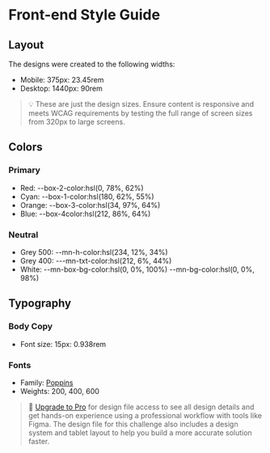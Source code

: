 # Front-end Style Guide

## Layout

The designs were created to the following widths:

- Mobile: 375px: 23.45rem
- Desktop: 1440px: 90rem

> 💡 These are just the design sizes. Ensure content is responsive and meets WCAG requirements by testing the full range of screen sizes from 320px to large screens.

## Colors

### Primary

- Red: --box-2-color:hsl(0, 78%, 62%)
- Cyan: --box-1-color:hsl(180, 62%, 55%)
- Orange: --box-3-color:hsl(34, 97%, 64%)
- Blue: --box-4color:hsl(212, 86%, 64%)

### Neutral

- Grey 500: --mn-h-color:hsl(234, 12%, 34%)
- Grey 400: ---mn-txt-color:hsl(212, 6%, 44%)
- White: --mn-box-bg-color:hsl(0, 0%, 100%)
--mn-bg-color:hsl(0, 0%, 98%)

## Typography

### Body Copy

- Font size: 15px: 0.938rem

### Fonts

- Family: [Poppins](https://fonts.google.com/specimen/Poppins)
- Weights: 200, 400, 600

> 💎 [Upgrade to Pro](https://www.frontendmentor.io/pro?ref=style-guide) for design file access to see all design details and get hands-on experience using a professional workflow with tools like Figma. The design file for this challenge also includes a design system and tablet layout to help you build a more accurate solution faster.
